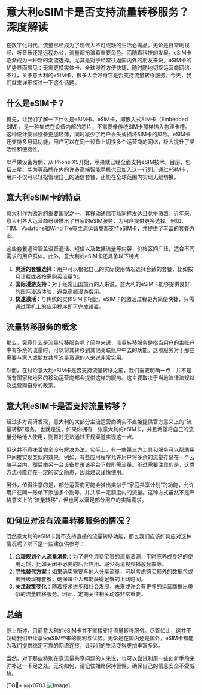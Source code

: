 # 意大利eSIM卡是否支持流量转移服务？深度解读

在数字化时代，流量已经成为了现代人不可或缺的生活必需品。无论是日常刷视频、听音乐还是远程办公，流量都扮演着重要角色。而随着科技的发展，eSIM卡逐渐成为一种新的潮流选择。尤其是对于经常往返国内外的朋友来说，eSIM卡的优势显而易见：无需更换实体卡、全球漫游方便快捷、随时随地切换运营商网络。不过，关于意大利的eSIM卡，很多人会好奇它是否支持流量转移服务。今天，我们就来详细探讨一下这个话题。

## 什么是eSIM卡？

首先，让我们了解一下什么是eSIM卡。eSIM卡，即嵌入式SIM卡（Embedded SIM），是一种集成在设备内部的芯片，不需要像传统SIM卡那样插入物理卡槽。这种设计使得设备更加轻薄，同时减少了用户丢失或损坏SIM卡的风险。eSIM卡还支持多号码功能，用户可以在同一设备上切换多个运营商的网络，极大提升了灵活性和便捷性。

以苹果设备为例，从iPhone XS开始，苹果就已经全面支持eSIM技术。目前，包括三星、华为等品牌在内的许多高端智能手机也已加入这一行列。通过eSIM卡，用户不仅可以轻松管理自己的通信套餐，还能在全球范围内实现无缝切换。

## 意大利eSIM卡的特点

意大利作为欧洲的重要国家之一，其移动通信市场同样发达且竞争激烈。近年来，意大利各大运营商纷纷推出了自家的eSIM服务，为用户提供更多选择。例如，TIM、Vodafone和Wind Tre等主流运营商都支持eSIM卡，并提供了丰富的套餐方案。

这些套餐通常涵盖语音通话、短信以及数据流量等内容，价格区间广泛，适合不同需求的用户群体。此外，意大利的eSIM卡还具备以下特点：

1. **灵活的套餐选择**：用户可以根据自己的实际使用情况选择合适的套餐，比如按月计费或者按需购买流量包。
2. **国际漫游支持**：对于经常出国旅行的人来说，意大利的eSIM卡能够提供良好的国际漫游体验，避免高额漫游费用。
3. **快速激活**：与传统的实体SIM卡相比，eSIM卡的激活过程更为简便快捷，只需通过手机上的应用程序即可完成设置。

## 流量转移服务的概念

那么，究竟什么是流量转移服务呢？简单来说，流量转移服务是指当用户的主账户中有多余的流量时，可以将其转移到其他关联账户中去的功能。这项服务对于那些需要与家人或朋友共享流量资源的人来说非常实用。

然而，在讨论意大利eSIM卡是否支持流量转移之前，我们需要明确一点：并不是所有国家和地区的移动运营商都会提供这样的服务。这主要取决于当地法律法规以及运营商自身的政策。

## 意大利eSIM卡是否支持流量转移？

经过多方调研发现，意大利的大部分主流运营商确实不直接提供官方意义上的“流量转移”服务。也就是说，如果你拥有一张意大利的eSIM卡，并且希望将自己的流量分给他人使用，则暂时无法通过正规渠道实现这一点。

但这并不意味着完全没有解决办法。实际上，有一些第三方工具和服务可以帮助用户间接实现类似的效果。例如，有些应用程序允许用户将多余的流量存储在一个云端平台内，然后由另一台设备登录该平台下载所需流量。不过需要注意的是，这类方法可能存在一定的安全隐患，因此建议谨慎使用。

另外，值得注意的是，部分运营商可能会推出类似于“家庭共享计划”的功能，允许用户在同一账单下添加多个副号，并共享一定额度内的流量。这种方式虽然不是严格意义上的“流量转移”，但也可以满足部分用户的实际需求。

## 如何应对没有流量转移服务的情况？

既然意大利的eSIM卡暂不支持直接的流量转移功能，那么我们应该如何应对这种情况呢？以下是一些建议供参考：

1. **合理规划个人流量消耗**：为了避免浪费宝贵的流量资源，平时应养成良好的使用习惯，比如关闭不必要的后台应用、减少高清视频播放频率等。
2. **寻找替代方案**：如果确实需要与他人分享流量，可以考虑购买额外的数据包或者升级现有套餐，确保每个人都能获得足够的上网时间。
3. **关注政策变化**：随着技术进步和社会发展，未来或许会有更多的运营商推出类似的流量转移服务。因此，定期关注相关动态非常重要。

## 总结

综上所述，目前意大利的eSIM卡并不直接支持流量转移服务。尽管如此，这并不妨碍我们继续享受eSIM带来的便利与优势。无论是在国内还是国外，eSIM卡都能为我们提供稳定可靠的网络连接，让我们的生活变得更加丰富多彩。

当然，对于那些特别在意流量共享问题的人来说，也可以尝试利用一些创新手段来弥补这一不足之处。无论如何，请记住始终保持警惕，确保自己的信息安全不受威胁。

[TG💪+ @jx0703 ![Image](https://github.com/user-attachments/assets/dbca1d08-cadb-493c-b0ec-ad6f7a83f270)]